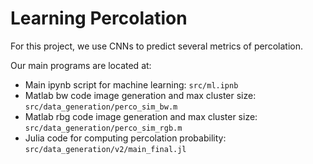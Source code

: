 # Learning Percolation

For this project, we use CNNs to predict several metrics of percolation.

Our main programs are located at:

* Main ipynb script for machine learning: `src/ml.ipnb`
* Matlab bw code image generation and max cluster size: `src/data_generation/perco_sim_bw.m`
* Matlab rbg code image generation and max cluster size: `src/data_generation/perco_sim_rgb.m`
* Julia code for computing percolation probability: `src/data_generation/v2/main_final.jl`
